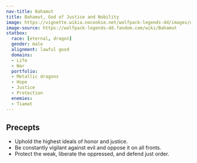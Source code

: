 ```yaml
---
nav-title: Bahamut
title: Bahamut, God of Justice and Nobility
image: https://vignette.wikia.nocookie.net/wolfpack-legends-dd/images/d/df/Bahamut.jpg
image-source: https://wolfpack-legends-dd.fandom.com/wiki/Bahamut
statbox:
  race: [eternal, dragon]
  gender: male
  alignment: lawful good
  domains:
  - Life
  - War
  portfolio:
  - Metallic dragons
  - Hope
  - Justice
  - Protection
  enemies:
  - Tiamat
---
```


## Precepts

* Uphold the highest ideals of honor and justice.
* Be constantly vigilant against evil and oppose it on all fronts.
* Protect the weak, liberate the oppressed, and defend just order.
